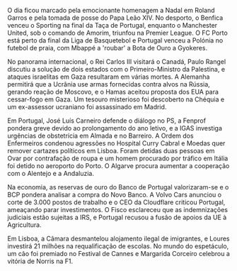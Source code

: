 O dia ficou marcado pela emocionante homenagem a Nadal em Roland Garros e pela tomada de posse do Papa Leão XIV. No desporto, o Benfica venceu o Sporting na final da Taça de Portugal, enquanto o Manchester United, sob o comando de Amorim, triunfou na Premier League. O FC Porto está perto da final da Liga de Basquetebol e Portugal venceu a Polónia no futebol de praia, com Mbappé a 'roubar' a Bota de Ouro a Gyokeres.

No panorama internacional, o Rei Carlos III visitará o Canadá, Paulo Rangel discutiu a solução de dois estados com o Primeiro-Ministro da Palestina, e ataques israelitas em Gaza resultaram em várias mortes. A Alemanha permitirá que a Ucrânia use armas fornecidas contra alvos na Rússia, gerando reação de Moscovo, e o Hamas aceitou proposta dos EUA para cessar-fogo em Gaza. Um tesouro misterioso foi descoberto na Chéquia e um ex-assessor ucraniano foi assassinado em Madrid.

Em Portugal, José Luís Carneiro defende o diálogo no PS, a Fenprof pondera greve devido ao prolongamento do ano letivo, e a IGAS investiga urgências de obstetrícia em Almada e no Barreiro. A Ordem dos Enfermeiros condenou agressões no Hospital Curry Cabral e Moedas quer remover cartazes políticos em Lisboa. Foram detidas duas pessoas em Ovar por contrafação de roupa e um homem procurado por tráfico em Itália foi detido no aeroporto do Porto. O Algarve procura aumentar a cooperação com o Alentejo e a Andaluzia.

Na economia, as reservas de ouro do Banco de Portugal valorizaram-se e o BCP pondera analisar a compra do Novo Banco. A Volvo Cars anunciou o corte de 3.000 postos de trabalho e o CEO da Cloudflare criticou Portugal, ameaçando parar investimentos. O Fisco esclareceu que as indemnizações judiciais estão sujeitas a IRS, e Portugal recusou a fusão de apoios da UE à Agricultura.

Em Lisboa, a Câmara desmantelou alojamento ilegal de imigrantes, e Loures investirá 21 milhões na requalificação de escolas. No mundo do espetáculo, um cão foi premiado no Festival de Cannes e Margarida Corceiro celebrou a vitória de Norris na F1.
